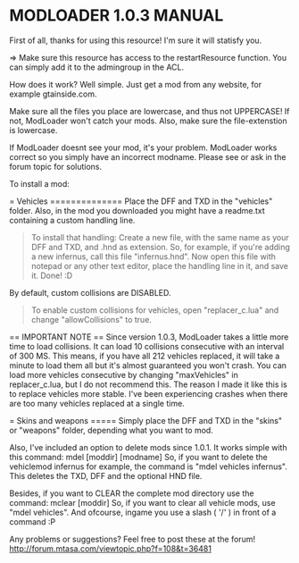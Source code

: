 MODLOADER 1.0.3 MANUAL
=========================

First of all, thanks for using this resource! I'm sure it will statisfy you.

=> Make sure this resource has access to the restartResource function. You can simply add it to the admingroup in the ACL.

How does it work? Well simple. Just get a mod from any website, for example gtainside.com.

Make sure all the files you place are lowercase, and thus not UPPERCASE! If not, ModLoader won't catch your mods.
Also, make sure the file-extenstion is lowercase.

If ModLoader doesnt see your mod, it's your problem. ModLoader works correct so you simply have an incorrect modname.
Please see or ask in the forum topic for solutions.

To install a mod:

= Vehicles ==============
Place the DFF and TXD in the "vehicles" folder.
Also, in the mod you downloaded you might have a readme.txt containing a custom handling line.

> To install that handling:
  Create a new file, with the same name as your DFF and TXD, and .hnd as extension.
  So, for example, if you're adding a new infernus, call this file "infernus.hnd".
  Now open this file with notepad or any other text editor, place the handling line in it, and save it. Done! :D


By default, custom collisions are DISABLED.
> To enable custom collisions for vehicles, open "replacer_c.lua" and change "allowCollisions" to true.

  == IMPORTANT NOTE ==
  Since version 1.0.3, ModLoader takes a little more time to load collisions. It can load 10 collisions consecutive with an interval of 300 MS.
  This means, if you have all 212 vehicles replaced, it will take a minute to load them all but it's almost guaranteed you won't crash.
  You can load more vehicles consecutive by changing "maxVehicles" in replacer_c.lua, but I do not recommend this.
  The reason I made it like this is to replace vehicles more stable. I've been experiencing crashes when there are too many vehicles replaced at a single time.



= Skins and weapons =====
Simply place the DFF and TXD in the "skins" or "weapons" folder, depending what you want to mod.



Also, I've included an option to delete mods since 1.0.1. It works simple with this command:
 mdel [moddir] [modname]
So, if you want to delete the vehiclemod infernus for example, the command is "mdel vehicles infernus". This deletes the TXD, DFF and the optional HND file.

Besides, if you want to CLEAR the complete mod directory use the command:
 mclear [moddir]
So, if you want to clear all vehicle mods, use "mdel vehicles".
And ofcourse, ingame you use a slash ( '/' ) in front of a command :P


Any problems or suggestions? Feel free to post these at the forum!
http://forum.mtasa.com/viewtopic.php?f=108&t=36481

